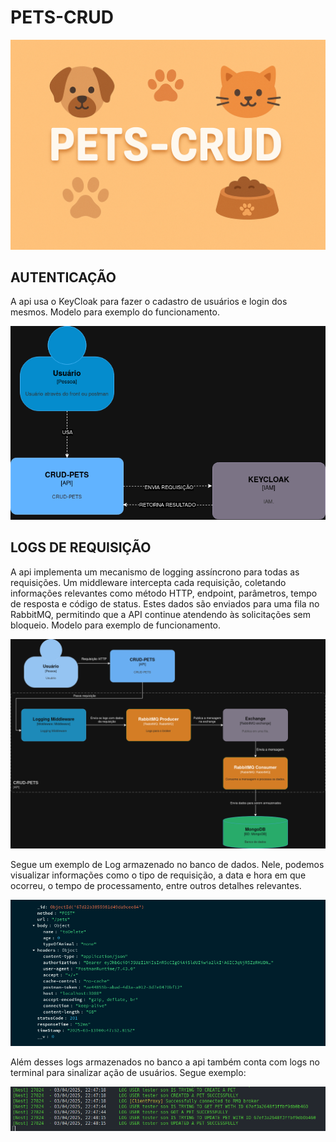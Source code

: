# PETS-CRUD

![Exemplo Log](assets/banner.png)

## AUTENTICAÇÃO

A api usa o KeyCloak para fazer o cadastro de usuários e login dos mesmos.
Modelo para exemplo do funcionamento.

![C4Model keycloak](assets/IAM.png)

## LOGS DE REQUISIÇÃO

A api implementa um mecanismo de logging assíncrono para todas as requisições. Um middleware intercepta cada requisição, coletando informações relevantes como método HTTP, endpoint, parâmetros, tempo de resposta e código de status. Estes dados são enviados para uma fila no RabbitMQ, permitindo que a API continue atendendo às solicitações sem bloqueio.
Modelo para exemplo de funcionamento.

![C4Model RabbitMQ](assets/DiagramaRabbitMqLogging.drawio.png)

Segue um exemplo de Log armazenado no banco de dados. Nele, podemos visualizar informações como o tipo de requisição, a data e hora em que ocorreu, o tempo de processamento, entre outros detalhes relevantes.

![Exemplo Log](assets/exemploLog.png)

Além desses logs armazenados no banco a api também conta com logs no terminal para sinalizar ação de usuários. Segue exemplo:

![Exemplo Log no terminal](assets/logExample.png)
